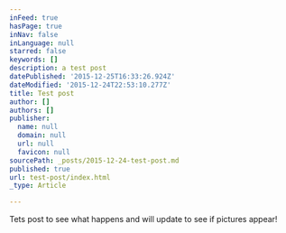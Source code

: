 ```yaml
---
inFeed: true
hasPage: true
inNav: false
inLanguage: null
starred: false
keywords: []
description: a test post
datePublished: '2015-12-25T16:33:26.924Z'
dateModified: '2015-12-24T22:53:10.277Z'
title: Test post
author: []
authors: []
publisher:
  name: null
  domain: null
  url: null
  favicon: null
sourcePath: _posts/2015-12-24-test-post.md
published: true
url: test-post/index.html
_type: Article

---
```

Tets post to see what happens and will update to see if pictures appear!